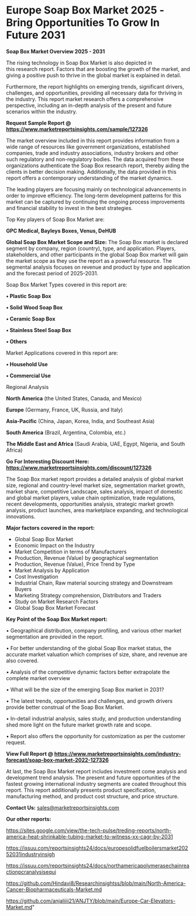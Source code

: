 # Europe Soap Box Market 2025 -Bring Opportunities To Grow In Future 2031

<Strong> Soap Box Market Overview 2025 - 2031</strong>

The rising technology in Soap Box Market is also depicted in this research report. Factors that are boosting the growth of the market, and giving a positive push to thrive in the global market is explained in detail.

Furthermore, the report highlights on emerging trends, significant drivers, challenges, and opportunities, providing all necessary data for thriving in the industry. This report market research offers a comprehensive perspective, including an in-depth analysis of the present and future scenarios within the industry.

<strong>Request Sample Report @ <a href=https://www.marketreportsinsights.com/sample/127326>https://www.marketreportsinsights.com/sample/127326</a></strong>

The market overview included in this report provides information from a wide range of resources like government organizations, established companies, trade and industry associations, industry brokers and other such regulatory and non-regulatory bodies. The data acquired from these organizations authenticate the Soap Box research report, thereby aiding the clients in better decision making. Additionally, the data provided in this report offers a contemporary understanding of the market dynamics.

The leading players are focusing mainly on technological advancements in order to improve efficiency. The long-term development patterns for this market can be captured by continuing the ongoing process improvements and financial stability to invest in the best strategies.

Top Key players of Soap Box Market are:

<strong>GPC Medical, Bayleys Boxes, Venus, DeHUB</strong>

<strong><b>Global Soap Box Market Scope and Size:</b></strong>
The Soap Box market is declared segment by company, region (country), type, and application. Players, stakeholders, and other participants in the global Soap Box market will gain the market scope as they use the report as a powerful resource. The segmental analysis focuses on revenue and product by type and application and the forecast period of 2025-2031.

Soap Box Market Types covered in this report are:

<strong>• Plastic Soap Box

• Solid Wood Soap Box

• Ceramic Soap Box

• Stainless Steel Soap Box

• Others</strong>

Market Applications covered in this report are:

<strong>• Household Use

• Commercial Use</strong> 

Regional Analysis

<strong>North America</strong> (the United States, Canada, and Mexico)

<strong>Europe</strong> (Germany, France, UK, Russia, and Italy)

<strong>Asia-Pacific</strong> (China, Japan, Korea, India, and Southeast Asia)

<strong>South America</strong> (Brazil, Argentina, Colombia, etc.)

<strong>The Middle East and Africa</strong> (Saudi Arabia, UAE, Egypt, Nigeria, and South Africa)

<strong>Go For Interesting Discount Here: <a href=https://www.marketreportsinsights.com/discount/127326>https://www.marketreportsinsights.com/discount/127326</a></strong>

The Soap Box market report provides a detailed analysis of global market size, regional and country-level market size, segmentation market growth, market share, competitive Landscape, sales analysis, impact of domestic and global market players, value chain optimization, trade regulations, recent developments, opportunities analysis, strategic market growth analysis, product launches, area marketplace expanding, and technological innovations.

<strong><b>Major factors covered in the report:</b></strong>
<ul>
  <li>Global Soap Box Market </li>
  <li>Economic Impact on the Industry</li>
  <li>Market Competition in terms of Manufacturers</li>
  <li>Production, Revenue (Value) by geographical segmentation</li>
  <li>Production, Revenue (Value), Price Trend by Type</li>
  <li>Market Analysis by Application</li>
  <li>Cost Investigation</li>
  <li>Industrial Chain, Raw material sourcing strategy and Downstream Buyers</li>
  <li>Marketing Strategy comprehension, Distributors and Traders</li>
  <li>Study on Market Research Factors</li>
  <li>Global Soap Box Market Forecast</li>
</ul>

<strong><b>Key Point of the Soap Box Market report:</b></strong>

• Geographical distribution, company profiling, and various other market segmentation are provided in the report.

• For better understanding of the global Soap Box market status, the accurate market valuation which comprises of size, share, and revenue are also covered.

• Analysis of the competitive dynamic factors better extrapolate the complete market overview

• What will be the size of the emerging Soap Box market in 2031?

• The latest trends, opportunities and challenges, and growth drivers provide better construal of the Soap Box Market.

• In-detail industrial analysis, sales study, and production understanding shed more light on the future market growth rate and scope.

• Report also offers the opportunity for customization as per the customer request.

<strong><b>View Full Report @ <a href=https://www.marketreportsinsights.com/industry-forecast/soap-box-market-2022-127326>https://www.marketreportsinsights.com/industry-forecast/soap-box-market-2022-127326</a></b></strong>


At last, the Soap Box Market report includes investment come analysis and development trend analysis. The present and future opportunities of the fastest growing international industry segments are coated throughout this report. This report additionally presents product specification, manufacturing method, and product cost structure, and price structure.

<strong>Contact Us:</strong>
sales@marketreportsinsights.com

<strong>Our other reports:</strong>

<a href=https://sites.google.com/view/the-tech-pulse/treding-reports/north-america-heat-shrinkable-tubing-market-to-witness-xx-cagr-by-2031>https://sites.google.com/view/the-tech-pulse/treding-reports/north-america-heat-shrinkable-tubing-market-to-witness-xx-cagr-by-2031</a>

<a href=https://issuu.com/reportsinsights24/docs/europesolidfuelboilersmarket20252031industryinsigh>https://issuu.com/reportsinsights24/docs/europesolidfuelboilersmarket20252031industryinsigh</a>

<a href=https://issuu.com/reportsinsights24/docs/northamericapolymerasechainreactionpcranalysisequi>https://issuu.com/reportsinsights24/docs/northamericapolymerasechainreactionpcranalysisequi</a>

<a href=https://github.com/Hindavi8/Researchinsightss/blob/main/North-America-Cancer-Biopharmaceuticals-Market.md>https://github.com/Hindavi8/Researchinsightss/blob/main/North-America-Cancer-Biopharmaceuticals-Market.md</a>

<a href=https://github.com/anjaliiii21/ANJTY/blob/main/Europe-Car-Elevators-Market.md>https://github.com/anjaliiii21/ANJTY/blob/main/Europe-Car-Elevators-Market.md</a>"
